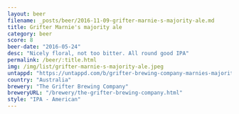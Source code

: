 ```yaml
---
layout: beer
filename: _posts/beer/2016-11-09-grifter-marnie-s-majority-ale.md
title: Grifter Marnie's majority ale
category: beer
score: 8
beer-date: "2016-05-24"
desc: "Nicely floral, not too bitter. All round good IPA"
permalink: /beer/:title.html
img: /img/list/grifter-marnie-s-majority-ale.jpeg
untappd: "https://untappd.com/b/grifter-brewing-company-marnies-majority-ale/346762"
country: "Australia"
brewery: "The Grifter Brewing Company"
breweryURL: "/brewery/the-grifter-brewing-company.html"
style: "IPA - American"
---
```

